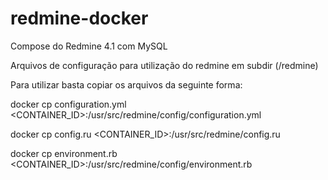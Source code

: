 # redmine-docker
Compose do Redmine 4.1 com MySQL

Arquivos de configuração para utilização do redmine em subdir (/redmine)

 Para utilizar basta copiar os arquivos da seguinte forma:

  docker cp configuration.yml <CONTAINER_ID>:/usr/src/redmine/config/configuration.yml

  docker cp config.ru <CONTAINER_ID>:/usr/src/redmine/config.ru

  docker cp environment.rb <CONTAINER_ID>:/usr/src/redmine/config/environment.rb
